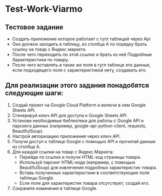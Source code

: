 # Test-Work-Viarmo

## Тестовое задание
- Создать приложение которое работает с гугл таблицей через Api
- Оно должно заходить в таблицу, из столбца A по порядку брать ссылку на товар с Яндекс маркета.
- После чего переходить по этой ссылке и брать из неё Подробные Характеристики по товару.
- После чего вставлять в такие же поля в гугл таблице эти данные, если подходящего поля с характеристикой нету, создавать его.


## Для реализации этого задания понадобятся следующие шаги:

1. Создай проект на Google Cloud Platform и включи в нем Google Sheets API.
2. Сгенерируй ключ API для доступа к Google Sheets API.
3. Установи необходимые библиотеки для работы с Google API и парсинга данных (например, google-api-python-client, requests, BeautifulSoup).
4. Настрой авторизацию приложения через ключ API.
5. Получи доступ к таблице Google с помощью API и прочитай данные из столбца A.
6. Для каждой ссылки на товар с Яндекс.Маркета:
   - Перейди по ссылке и получи HTML-код страницы товара.
   - Используй парсинг HTML-кода (например, с помощью BeautifulSoup) для извлечения подробных характеристик товара.
   - Вставь полученные характеристики в соответствующие поля таблицы Google.
   - Если поле для характеристик товара отсутствует, создай его.
7. Сохраните изменения в таблице Google.